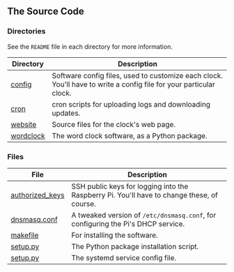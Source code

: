 ## The Source Code

### Directories

See the `README` file in each directory for more information.

| Directory | Description |
|------|-------------|
| <a href="https://github.com/marksidell/wordclock/tree/main/code/config" target="_blank">config</a> | Software config files, used to customize each clock. You'll have to write a config file for your particular clock. |
| <a href="https://github.com/marksidell/wordclock/tree/main/code/cron" target="_blank">cron</a> | cron scripts for uploading logs and downloading updates. |
| <a href="https://github.com/marksidell/wordclock/tree/main/code/website" target="_blank">website</a> | Source files for the clock's web page. |
| <a href="https://github.com/marksidell/wordclock/tree/main/code/wordclock" target="_blank">wordclock</a> | The word clock software, as a Python package. |

### Files

| File | Description |
|------|-------------|
| <a href="https://github.com/marksidell/wordclock/blob/main/authorized_keys" target="_blank">authorized_keys</a> | SSH public keys for logging into the Raspberry Pi. You'll have to change these, of course. |
| <a href="https://github.com/marksidell/wordclock/blob/main/dnsmasq.conf" target="_blank">dnsmasq.conf</a> | A tweaked version of `/etc/dnsmasq.conf`, for configuring the Pi's DHCP service. |
| <a href="https://github.com/marksidell/wordclock/blob/main/makefile" target="_blank">makefile</a> | For installing the software. |
| <a href="https://github.com/marksidell/wordclock/blob/main/setup.py" target="_blank">setup.py</a> | The Python package installation script. |
| <a href="https://github.com/marksidell/wordclock/blob/main/wc.service" target="_blank">setup.py</a> | The systemd service config file. |



